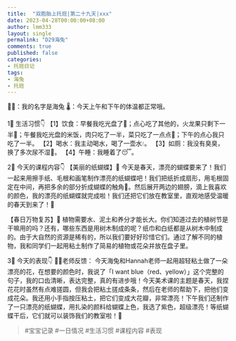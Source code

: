 ```yaml
---
title:  "双胞胎上托班|第二十九天|xxx"
date: 2023-04-28T00:00:00+08:00
author: lmm333
layout: single
permalink: "D29海兔"
comments: true
published: false
categories:
- 托班日记
tags:
- 海兔
- 托班
---
```

👶🏻：我的名字是海兔
🌡️：今天上午和下午的体温都正常哦。

1⃣️ 生活习惯👇
【1】饮食：早餐我吃光盘了🍴；点心吃了其他的，火龙果只剩下一半🍉；午餐我吃光盘的米饭，肉只吃了一半，菜只吃了一点点🍲；下午的点心我只吃了一半。
【2】喝水：我主动喝水，喝了一壶水💧。
【3】如厕：我没有臭臭，换了多次尿不湿🚽。
【4】午睡：我睡着了😴。

2⃣️ 今天的课程内容👇
【美丽的纸蝴蝶】🦋
今天是春天，漂亮的蝴蝶要来了！我们一起来用擦手纸、毛根和画笔制作漂亮的纸蝴蝶吧！我们把纸折成扇形，用毛根固定在中间，再把多余的部分折成蝴蝶的触角👀。然后展开两边的翅膀，滴上我喜欢的颜色，我的漂亮的纸蝴蝶就完成啦！我们还把它们放在教室里，直观地感受温暖的春天到来了！💐

【春日万物复苏】🌱
植物需要水、泥土和养分才能长大。你们知道过去的植树节是干嘛用的吗？还有，哪些东西是用树木制成的呢？纸巾和白纸都是从树木中制成的。由于大自然的资源是稀有的，所以我们要好好珍惜它们。通过了解不同的植物，我和同学们一起用粘土制作了简易的植物或花朵并放在盘子里。

3⃣️ 今天的表现👇
👩‍🏫老师反馈：
今天海兔和Hannah老师一起用超轻粘土做了一朵漂亮的花，在想要的颜色时，我说了「I want blue（red、yellow）」这个完整的句子，我的口齿清晰，表达完整，真的有进步哦！今天美术课的主题是春天，我捏花花时虽然有点难搓圆，但我会把粘土搓成条条，然后在老师的帮助下，把他们变成花朵。我还用小手指按压粘土，把它们变成大花瓣，非常漂亮！下午我们还制作了一只漂亮的纸蝴蝶，用扎染的颜料给蝴蝶上色，我选了紫色，超级漂亮！等纸蝴蝶干后，它们就可以装饰我们的教室啦！💜

> #宝宝记录 #一日情况 #生活习惯 #课程内容 #表现

